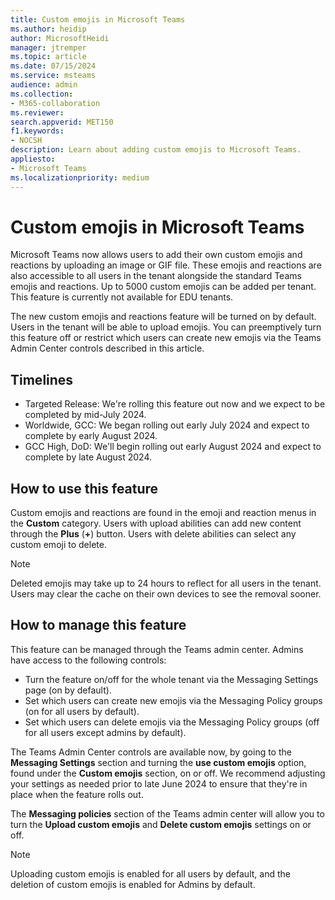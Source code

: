 ```yaml
---
title: Custom emojis in Microsoft Teams
ms.author: heidip
author: MicrosoftHeidi
manager: jtremper
ms.topic: article
ms.date: 07/15/2024
ms.service: msteams
audience: admin
ms.collection: 
- M365-collaboration
ms.reviewer: 
search.appverid: MET150
f1.keywords:
- NOCSH
description: Learn about adding custom emojis to Microsoft Teams.
appliesto: 
- Microsoft Teams
ms.localizationpriority: medium
---
```


# Custom emojis in Microsoft Teams

Microsoft Teams now allows users to add their own custom emojis and reactions by uploading an image or GIF file. These emojis and reactions are also accessible to all users in the tenant alongside the standard Teams emojis and reactions. Up to 5000 custom emojis can be added per tenant. This feature is currently not available for EDU tenants.

The new custom emojis and reactions feature will be turned on by default. Users in the tenant will be able to upload emojis. You can preemptively turn this feature off or restrict which users can create new emojis via the Teams Admin Center controls described in this article.

## Timelines

- Targeted Release: We're rolling this feature out now and we expect to be completed by mid-July 2024.
- Worldwide, GCC: We began rolling out early July 2024 and expect to complete by early August 2024.
- GCC High, DoD: We'll begin rolling out early August 2024 and expect to complete by late August 2024.

## How to use this feature

Custom emojis and reactions are found in the emoji and reaction menus in the **Custom** category. Users with upload abilities can add new content through the **Plus** (**+**) button. Users with delete abilities can select any custom emoji to delete.

> [!NOTE]
> Deleted emojis may take up to 24 hours to reflect for all users in the tenant. Users may clear the cache on their own devices to see the removal sooner.

## How to manage this feature

This feature can be managed through the Teams admin center. Admins have access to the following controls:

- Turn the feature on/off for the whole tenant via the Messaging Settings page (on by default).
- Set which users can create new emojis via the Messaging Policy groups (on for all users by default).
- Set which users can delete emojis via the Messaging Policy groups (off for all users except admins by default).

The Teams Admin Center controls are available now, by going to the **Messaging Settings** section and turning the **use custom emojis** option, found under the **Custom emojis** section, on or off. We recommend adjusting your settings as needed prior to late June 2024 to ensure that they're in place when the feature rolls out.

The **Messaging policies** section of the Teams admin center will allow you to turn the **Upload custom emojis** and **Delete custom emojis** settings on or off.

> [!NOTE]
> Uploading custom emojis is enabled for all users by default, and the deletion of custom emojis is enabled for Admins by default.

